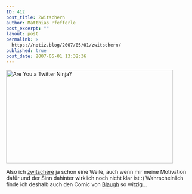 ```yaml
---
ID: 412
post_title: Zwitschern
author: Matthias Pfefferle
post_excerpt: ""
layout: post
permalink: >
  https://notiz.blog/2007/05/01/zwitschern/
published: true
post_date: 2007-05-01 13:32:36
---
```

<a href="http://blaugh.com/2007/03/22/are-you-a-twitter-ninja" rel="bookmark"><img class="comic aligncenter" title="Are You a Twitter Ninja?" alt="Are You a Twitter Ninja?" src="http://blaugh.com/cartoons/070322_twittering_ninja.gif" width="447" height="250"/></a>

Also ich <a href="http://twitter.com/pfefferle">zwitschere</a> ja schon eine Weile, auch wenn mir meine Motivation dafür und der Sinn dahinter wirklich noch nicht klar ist :)
Wahrscheinlich finde ich deshalb auch den Comic von <a href="http://blaugh.com/">Blaugh</a> so witzig...
